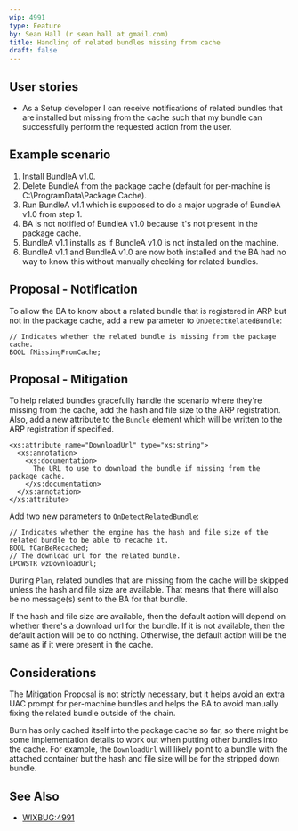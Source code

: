 ```yaml
---
wip: 4991
type: Feature
by: Sean Hall (r sean hall at gmail.com)
title: Handling of related bundles missing from cache
draft: false
---
```


## User stories

* As a Setup developer I can receive notifications of related bundles that are installed but missing from the cache such that my bundle can successfully perform the requested action from the user.

## Example scenario

1. Install BundleA v1.0.
1. Delete BundleA from the package cache (default for per-machine is C:\ProgramData\Package Cache).
1. Run BundleA v1.1 which is supposed to do a major upgrade of BundleA v1.0 from step 1.
1. BA is not notified of BundleA v1.0 because it's not present in the package cache.
1. BundleA v1.1 installs as if BundleA v1.0 is not installed on the machine.
1. BundleA v1.1 and BundleA v1.0 are now both installed and the BA had no way to know this without manually checking for related bundles.


## Proposal - Notification

To allow the BA to know about a related bundle that is registered in ARP but not in the package cache,
add a new parameter to `OnDetectRelatedBundle`:

    // Indicates whether the related bundle is missing from the package cache.
    BOOL fMissingFromCache;

## Proposal - Mitigation

To help related bundles gracefully handle the scenario where they're missing from the cache, add the hash and file size to the ARP registration.
Also, add a new attribute to the `Bundle` element which will be written to the ARP registration if specified.

    <xs:attribute name="DownloadUrl" type="xs:string">
      <xs:annotation>
        <xs:documentation>
          The URL to use to download the bundle if missing from the package cache.
        </xs:documentation>
      </xs:annotation>
    </xs:attribute>

Add two new parameters to `OnDetectRelatedBundle`:

    // Indicates whether the engine has the hash and file size of the related bundle to be able to recache it.
    BOOL fCanBeRecached;
    // The download url for the related bundle.
    LPCWSTR wzDownloadUrl;

During `Plan`, related bundles that are missing from the cache will be skipped unless the hash and file size are available.
That means that there will also be no message(s) sent to the BA for that bundle.

If the hash and file size are available, then the default action will depend on whether there's a download url for the bundle.
If it is not available, then the default action will be to do nothing.
Otherwise, the default action will be the same as if it were present in the cache.


## Considerations

The Mitigation Proposal is not strictly necessary, but it helps avoid an extra UAC prompt for per-machine bundles and helps the BA to avoid manually fixing the related bundle outside of the chain.

Burn has only cached itself into the package cache so far, so there might be some implementation details to work out when putting other bundles into the cache.
For example, the `DownloadUrl` will likely point to a bundle with the attached container but the hash and file size will be for the stripped down bundle.


## See Also

* [WIXBUG:4991](https://github.com/wixtoolset/issues/issues/4991)
